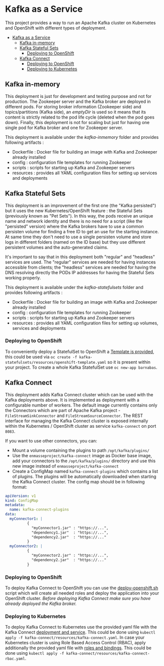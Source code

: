 # Kafka as a Service

This project provides a way to run an Apache Kafka cluster on Kubernetes and OpenShift with different types of deployment.

<!-- TOC -->

- [Kafka as a Service](#kafka-as-a-service)
    - [Kafka in-memory](#kafka-in-memory)
    - [Kafka Stateful Sets](#kafka-stateful-sets)
        - [Deploying to OpenShift](#deploying-to-openshift)
    - [Kafka Connect](#kafka-connect)
        - [Deploying to OpenShift](#deploying-to-openshift-1)
        - [Deploying to Kubernetes](#deploying-to-kubernetes)

<!-- /TOC -->

## Kafka in-memory

This deployment is just for development and testing purpose and not for production. The Zookeeper server and the Kafka broker are deployed in different pods. For storing broker information (Zookeeper side) and topics/partitions (Kafka side), an _emptyDir_ is used so it means that its content is strictly related to the pod life cycle (deleted when the pod goes down). Finally, this deployment is not for scaling but just for having one single pod for Kafka broker and one for Zookeeper server.

This deployment is available under the _kafka-inmemory_ folder and provides following artifacts :

* Dockerfile : Docker file for building an image with Kafka and Zookeeper already installed
* config : configuration file templates for running Zookeeper
* scripts : scripts for starting up Kafka and Zookeeper servers
* resources : provides all YAML configuration files for setting up services and deployments

## Kafka Stateful Sets

This deployment is an improvement of the first one (the "Kafka persisted") but it uses the new Kubernetes/OpenShift feature : the Stateful Sets (previously known as "Pet Sets").
In this way, the pods receive an unique name and network identity and there is no need for a script (like the "persisted" version) where the Kafka brokers have to use a common
persisten volume for finding a free ID to get an use for the starting instance. At same time they don't need to use a single persisten volume and store logs in different folders
(named on the ID base) but they use different persistent volumes and the auto-generated claims.

It's important to say that in this deployment both "regular" and "headless" services are used. The "regular" services are needed for having instances accessible from clients;
the "headless" services are needed for having the DNS resolving directly the PODs IP addresses for having the Stateful Sets working properly.

This deployment is available under the _kafka-statefulsets_ folder and provides following artifacts :

* Dockerfile : Docker file for building an image with Kafka and Zookeeper already installed
* config : configuration file templates for running Zookeeper
* scripts : scripts for starting up Kafka and Zookeeper servers
* resources : provides all YAML configuration files for setting up volumes, services and deployments

### Deploying to OpenShift

To conveniently deploy a StatefulSet to OpenShift a [Template is provided](kafka-statefulsets/resources/openshift-template.yaml), this could be used via `oc create -f kafka-statefulsets/resources/openshift-template.yaml` so it is present within your project. To create a whole Kafka StatefulSet use `oc new-app barnabas`.

## Kafka Connect

This deployment adds Kafka Connect cluster which can be used with the Kafka deployments above. It is implemented as deployment with a configurable number of workers. The default image currently contains only the Connectors which are part of Apache Kafka project - `FileStreamSinkConnector` and `FileStreamSourceConnector`. The REST interface for managing the Kafka Connect cluster is exposed internally within the Kubernetes / OpenShift cluster as service `kafka-connect` on port `8083`.

If you want to use other connectors, you can:
* Mount a volume containing the plugins to path `/opt/kafka/plugins/`
* Use the `enmasseproject/kafka-connect` image as Docker base image, add your connectors to the `/opt/kafka/plugins/` directory and use this new image instead of `enmasseproject/kafka-connect`
* Create a ConfigMap named `kafka-connect-plugins` which contains a list of plugins. The plugins will be automatically downloaded when starting the Kafka Connect cluster. The config map should be in following format:
```yaml
apiVersion: v1
kind: ConfigMap
metadata:
  name: kafka-connect-plugins
data:
  myConnector1: |
          {
            "myConnector1.jar" : "https://...",
            "dependency1.jar"  : "https://...",
            "dependency2.jar"  : "https://..."
          }
  myConnector2: |
          {
            "myConnector2.jar" : "https://...",
            "dependency2.jar"  : "https://..."
          }
```

### Deploying to OpenShift

To deploy Kafka Connect to OpenShift you can use the [deploy-openshift.sh](kafka-connect/deploy-openshift.sh) script which will create all needed roles and deploy the application into your OpenShift cluster. *Before deploying Kafka Connect make sure you have already deployed the Kafka broker.*

### Deploying to Kubernetes

To deploy Kafka Connect to Kubernetes use the provided yaml file with the Kafka Connect [deployment and service](kafka-connect/resources/kafka-connect.yaml). This could be done using `kubectl apply -f kafka-connect/resources/kafka-connect.yaml`. In case your Kubernetes cluster is using Role Based Access Control (RBAC), apply additionally the provided yaml file with [roles and bindings](kafka-connect/resources/kafka-connect-rbac.yaml). This could be done using `kubectl apply -f kafka-connect/resources/kafka-connect-rbac.yaml`.
